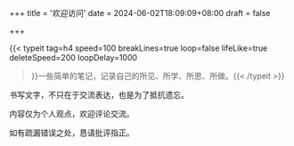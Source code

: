 +++
title = '欢迎访问'
date = 2024-06-02T18:09:09+08:00
draft = false

+++

{{< typeit 
  tag=h4
  speed=100
  breakLines=true
  loop=false
  lifeLike=true
  deleteSpeed=200
  loopDelay=1000

>}}一些简单的笔记，记录自己的所见、所学、所思、所做。{{< /typeit >}}

书写文字，不只在于交流表达，也是为了抵抗遗忘。

内容仅为个人观点，欢迎评论交流。

如有疏漏错误之处，恳请批评指正。







